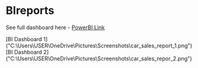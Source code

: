 # BIreports
See full dashboard here - [PowerBI Link](https://app.powerbi.com/reportEmbed?reportId=292bbbba-7f44-4914-8174-76da68190ef4&autoAuth=true&ctid=b1147ebc-723a-4081-b981-f0ae8a56561e)

[BI Dashboard 1] ("C:\Users\USER\OneDrive\Pictures\Screenshots\car_sales_report_1.png")
[BI Dashboard 2] ("C:\Users\USER\OneDrive\Pictures\Screenshots\car_sales_repor_2.png")

